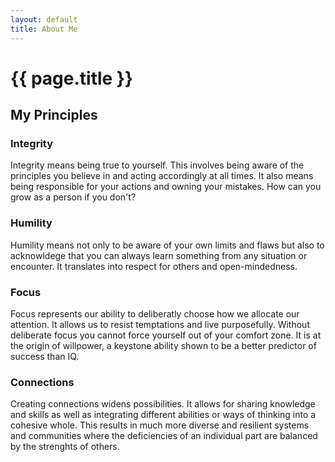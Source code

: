 ```yaml
---
layout: default
title: About Me
---
```

# {{ page.title }}

## My Principles

### Integrity
Integrity means being true to yourself. This involves being aware of the principles you believe in and acting accordingly at all times. It also means being responsible for your actions and owning your mistakes. How can you grow as a person if you don't?

### Humility
Humility means not only to be aware of your own limits and flaws but also to acknowldege that you can always learn something from any situation or encounter.  It translates into respect for others and open-mindedness. 

### Focus
Focus represents our ability to deliberatly choose how we allocate our attention. It allows us to resist temptations and live purposefully. Without deliberate focus you cannot force yourself out of your comfort zone. It is at the origin of willpower, a keystone ability shown to be a better predictor of success than IQ.

### Connections
Creating connections widens possibilities. It allows for sharing knowledge and skills as well as integrating different abilities or ways of thinking into a cohesive whole. This results in much more diverse and resilient systems and communities where the deficiencies of an individual part are balanced by the strenghts of others. 

